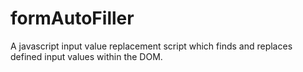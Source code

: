 # formAutoFiller
A javascript input value replacement script which finds and replaces defined input values within the DOM.
